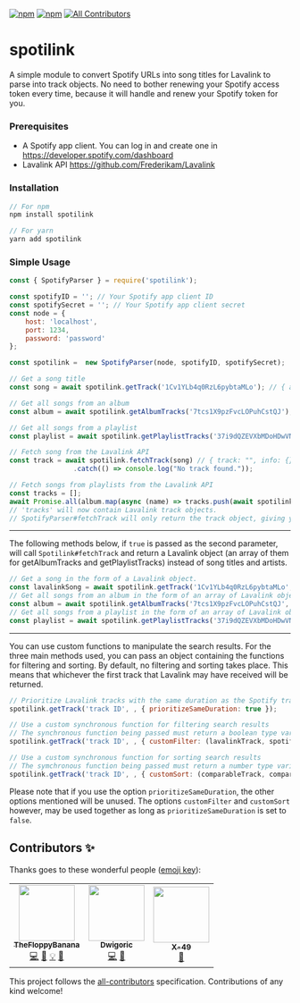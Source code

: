 [![npm](https://img.shields.io/npm/dt/spotilink)](https://npmjs.org/package/spotilink)
[![npm](https://img.shields.io/npm/v/spotilink?label=npm%20package)](https://npmjs.org/package/spotilink)
[![All Contributors](https://img.shields.io/badge/all_contributors-3-orange.svg?style=flat)](#contributors-)


# spotilink

A simple module to convert Spotify URLs into song titles for Lavalink to parse into track objects. No need to bother renewing your Spotify access token every time, because it will handle and renew your Spotify token for you.

### Prerequisites
- A Spotify app client. You can log in and create one in https://developer.spotify.com/dashboard
- Lavalink API https://github.com/Frederikam/Lavalink

### Installation
```javascript
// For npm
npm install spotilink

// For yarn
yarn add spotilink
```

### Simple Usage
```javascript
const { SpotifyParser } = require('spotilink');

const spotifyID = ''; // Your Spotify app client ID
const spotifySecret = ''; // Your Spotify app client secret
const node = {
	host: 'localhost',
	port: 1234,
	password: 'password'
};

const spotilink =  new SpotifyParser(node, spotifyID, spotifySecret);

// Get a song title
const song = await spotilink.getTrack('1Cv1YLb4q0RzL6pybtaMLo'); // { artists: [ "Surfaces" ], name: "Sunday Best" }

// Get all songs from an album
const album = await spotilink.getAlbumTracks('7tcs1X9pzFvcLOPuhCstQJ'); // [ { artists: [ "Kygo", "Valerie Broussard" ], name: "The Truth" }, ... ]

// Get all songs from a playlist
const playlist = await spotilink.getPlaylistTracks('37i9dQZEVXbMDoHDwVN2tF') // [ { arists: [ "Cardi B", "Megan Thee Stallion" ], name: "WAP (feat. Megan Thee Stallion)" }, ... ]

// Fetch song from the Lavalink API
const track = await spotilink.fetchTrack(song) // { track: "", info: {} }
				.catch(() => console.log("No track found."));

// Fetch songs from playlists from the Lavalink API
const tracks = [];
await Promise.all(album.map(async (name) => tracks.push(await spotilink.fetchTrack(name))));
// 'tracks' will now contain Lavalink track objects.
// SpotifyParser#fetchTrack will only return the track object, giving you complete freedom and control on how you handle the Lavalink tracks. :)
```
---

The following methods below, if `true` is passed as the second parameter, will call `Spotilink#fetchTrack` and return a Lavalink object (an array of them for getAlbumTracks and getPlaylistTracks) instead of song titles and artists.
```javascript
// Get a song in the form of a Lavalink object.
const lavalinkSong = await spotilink.getTrack('1Cv1YLb4q0RzL6pybtaMLo', true);
// Get all songs from an album in the form of an array of Lavalink objects.
const album = await spotilink.getAlbumTracks('7tcs1X9pzFvcLOPuhCstQJ', true);
// Get all songs from a playlist in the form of an array of Lavalink objects.
const playlist = await spotilink.getPlaylistTracks('37i9dQZEVXbMDoHDwVN2tF', true);
```
---

You can use custom functions to manipulate the search results.
For the three main methods used, you can pass an object containing the functions for filtering and sorting.
By default, no filtering and sorting takes place. This means that whichever the first track that Lavalink may have received will be returned.
```javascript
// Prioritize Lavalink tracks with the same duration as the Spotify track.
spotilink.getTrack('track ID', , { prioritizeSameDuration: true });

// Use a custom synchronous function for filtering search results
// The synchronous function being passed must return a boolean type variable
spotilink.getTrack('track ID', , { customFilter: (lavalinkTrack, spotifyTrack) => lavalinkTrack.info.title === spotifyTrack.name })

// Use a custom synchronous function for sorting search results
// The symchronous function being passed must return a number type variable
spotilink.getTrack('track ID', , { customSort: (comparableTrack, compareToTrack, spotifyTrack) => lavalinkTrack.info.title === spotifyTrack.name ? -1 : 1 })
```
Please note that if you use the option `prioritizeSameDuration`, the other options mentioned will be unused. The options `customFilter` and `customSort` however, may be used together as long as `prioritizeSameDuration` is set to `false`.

## Contributors ✨

Thanks goes to these wonderful people ([emoji key](https://allcontributors.org/docs/en/emoji-key)):

<!-- ALL-CONTRIBUTORS-LIST:START - Do not remove or modify this section -->
<!-- prettier-ignore-start -->
<!-- markdownlint-disable -->
<table>
  <tr>
    <td align="center"><a href="https://github.com/TheFloppyBanana"><img src="https://avatars1.githubusercontent.com/u/35372554?v=4?s=100" width="100px;" alt=""/><br /><sub><b>TheFloppyBanana</b></sub></a><br /><a href="https://github.com/takomst/spotify-to-lavalink/commits?author=TheFloppyBanana" title="Code">💻</a> <a href="https://github.com/takomst/spotify-to-lavalink/commits?author=TheFloppyBanana" title="Documentation">📖</a> <a href="#example-TheFloppyBanana" title="Examples">💡</a> <a href="#ideas-TheFloppyBanana" title="Ideas, Planning, & Feedback">🤔</a></td>
    <td align="center"><a href="https://github.com/Dwigoric"><img src="https://avatars2.githubusercontent.com/u/30539952?v=4?s=100" width="100px;" alt=""/><br /><sub><b>Dwigoric</b></sub></a><br /><a href="https://github.com/takomst/spotify-to-lavalink/commits?author=Dwigoric" title="Code">💻</a> <a href="#ideas-Dwigoric" title="Ideas, Planning, & Feedback">🤔</a></td>
    <td align="center"><a href="https://xeval.dev/"><img src="https://avatars3.githubusercontent.com/u/40152105?v=4?s=100" width="100px;" alt=""/><br /><sub><b>X-49</b></sub></a><br /><a href="https://github.com/takomst/spotify-to-lavalink/issues?q=author%3ASaphirePI" title="Bug reports">🐛</a></td>
  </tr>
</table>

<!-- markdownlint-enable -->
<!-- prettier-ignore-end -->
<!-- ALL-CONTRIBUTORS-LIST:END -->

This project follows the [all-contributors](https://github.com/all-contributors/all-contributors) specification. Contributions of any kind welcome!
